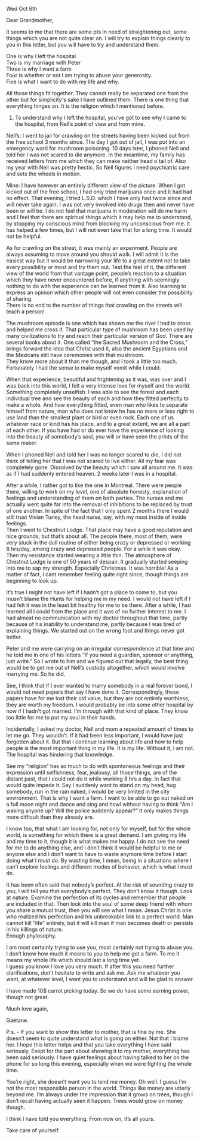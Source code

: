 ---
---

Wed Oct 6th  

Dear Grandmother,  

It seems to me that there are some pts in need of straightening out, some things which you are not quite clear on.  I will try to explain things clearly to you in this letter, but you will have to try and understand them.  

One is why I left the hospital  
Two is my marriage with Peter  
Three is why I want a farm  
Four is whether or not I am trying to abuse your generosity.  
Five is what I want to do with my life and why.  

All those things fit together.  They cannot really be separated one from the other but for simplicity's sake I have outlined them.  There is one thing that everything hinges on.  It is the religion which I mentioned before.

1. To understand why I left the hospital, you’ve got to see why I came to the hospital, from Nell’s point of view and from mine.

Nell’s: I went to jail for crawling on the streets having been kicked out from the free school 3 months since.  The day I got out of jail, I was put into an emergency ward for mushroom poisoning.  10 days later, I phoned Nell and told her I was not scared to die anymore.  In the meantime, my family has received letters from me which they can make neither head o tail of.  Also my year with Nell was pretty hectic. So Nell figures I need psychiatric care and sets the wheels in motion.  

Mine: I have however an entirely different view of the picture.  When I got kicked out of the free school, I had only tried marijuana once and it had had no effect.  That evening, I tried L.S.D. which I have only had twice since and will never take again.  I was not very involved into drugs then and never have been or will be.  I do not feel that marijuana in moderation will do me harm and I feel that there are spiritual things which it may help me to understand, by stopping my conscious mind from blocking my unconscious from me.  It has helped a few times, but I will not even take that for a long time.  It would not be helpful.  

As for crawling on the street, it was mainly an experiment.  People are always assuming to move around you should walk.  I will admit it is the easiest way but it would be narrowing your life to a great extent not to take every possibility or most and try them out.  Test the feel of it, the different view of the world from that vantage point, people’s reaction to a situation which they have never encountered before, if anything with seemingly nothing to do with the experience can be learned from it.  Also learning to express an opinion which other people will not even consider the possibility of sharing.  
There is no end to the number of things that crawling on the streets will teach a person\! 

The mushroom episode is one which has shown me the river I had to cross and helped me cross it.  That particular type of mushroom has been used by many civilizations to try and reach their particular version of God.  There are several books about it.  One called “the Sacred Mushroom and the Cross,” brings forward the idea that Christ used it, also the ancient Egyptians and the Mexicans still have ceremonies with that mushroom.    
They know more about it than me though, and I took a little too much.  Fortunately I had the sense to make myself vomit while I could.  

When that experience, beautiful and frightening as it was, was over and I was back into this world, I felt a very intense love for myself and the world.  Something completely unselfish.  I was able to see the forest and each individual tree and see the beauty of each and how they fitted perfectly to make a whole.  And how everything fitted, even man who likes to separate himself from nature, man who does not know he has no more or less right to use land than the smallest plant or bird or even rock.  Each one of us whatever race or kind has his place, and to a great extent, we are all a part of each other.  If you have had or do ever have the experience of looking into the beauty of somebody’s soul, you will or have seen the prints of the same maker.  

When I phoned Nell and told her I was no longer scared to die, I did not think of telling her that I was not scared to live either.  All my fear was completely gone.  Dissolved by the beauty which I saw all around me.  It was as if I had suddenly 
entered heaven.  2 weeks later I was in a hospital.  

After a while, I rather got to like the one in Montreal.  There were people there, willing to work on my level, one of absolute honesty, explanation of feelings and understanding of them on both parties.  The nurses and me actually went quite far into the removal of inhibitions to be replaced by trust of one another.  In spite of the fact that I only spent 2 months there I would still trust Vivian Turley, the head nurse, say, with my most inside of inside feelings.  
Then I went to Chestnut Lodge.  That place may have a good reputation and nice grounds, but that’s about all.  The people there, most of them, were very stuck in the dull routine of either being crazy or depressed or working 8 hrs/day, among crazy and depressed people.  For a while it was okay.  Then my resistance started wearing a little thin.  The atmosphere of Chestnut Lodge is one of 50 years of despair.  It gradually started seeping into me to sap my strength.  Especially Christmas.  It was horrible\!  As a matter of fact, I cant remember feeling quite right since, though things are beginning to look up.  

It’s true I might not have left if I hadn’t got a place to come to, but you musn’t blame the Hunts for helping me in my need.  I would not have left if I had felt it was in the least bit healthy for me to be there.  After a while, I had learned all I could from the place and it was of no further interest to me.  I had almost no communication with my doctor throughout that time, partly because of his inability to understand me, partly because I was tired of explaining things.  We started out on the wrong foot and things never got better.  

Peter and me were carrying on an irregular correspondence at that time and he told me in one of his letters “If you need a guardian, sponsor or anything, just write.”  So I wrote to him and we figured out that legally, the best thing would be to get me out of Nell’s custody altogether, which would involve marrying me.  So he did.  

See, I think that if I ever wanted to marry somebody in a real forever bond, I would not need papers that say I have done it.  Correspondingly, those papers have for me lost their old value, but they are not entirely worthless, they are worth my freedom.  I would probably be into some other hospital by now if I hadn’t got married.  I’m through with that kind of place.  They know too little for me to put my soul in their hands.

Incidentally, I asked my doctor, Nell and mom a repeated amount of times to let me go.  They wouldn’t.  If it had been less important, I would have just forgotten about it.  But that I continue learning about life and how to help people is the most important thing in my life.  It is my life.  Without it, I am not.  The hospital was hindering that knowledge. 

See my “religion” has so much to do with spontaneous feelings and their expression until selfishness, fear, jealousy, all those things, are of the distant past, that I could not do it while working 8 hrs a day.  In fact that would quite impede it.  Say I suddenly want to stand on my head, hug somebody, run in the rain naked, I would be very limited in the city environment.  That is why I want a farm.  I want to be able to go out naked on a full moon night and dance and sing and howl without having to think “Am I waking anyone up?  Will the police suddenly appear?”  It only makes things more difficult than they already are.  

I know too, that what I am looking for, not only for myself, but for the whole world, is something for which there is a great demand.  I am giving my life and my time to it, though it is what makes me happy.  I do not see the need for me to do anything else, and I don’t think it would be helpful to me or anyone else and I don’t want to have to waste anymore time before I start doing what I must do.  By wasting time, I mean, being in a situations where I can’t explore feelings and different modes of behavior, which is what I must do.    

It has been often said that nobody’s perfect.  At the risk of sounding crazy to you, I will tell you that everybody’s perfect. They don’t know it though. Look at nature. Examine the perfection of its cycles and remember that people are included in that.  Then look into the soul of some deep friend with whom you share a mutual trust, then you will see what I mean.  Jesus Christ is one who realized his perfection and his unbreakable link to a perfect world.  Man cannot kill “life” entirely, but it will kill man if man becomes death or persists in his killings of nature.  
Enough phylosophy.  

I am most certainly trying to use you, most certainly not trying to abuse you.  I don’t know how much it means to you to help me get a farm.  To me it means my whole life which should last a long time yet.  
I guess you know I love you very much.  If after this you need further clarifications, don’t hesitate to write and ask me.  Ask me whatever you want, at whatever level,  I want you to understand and will be glad to answer.  

I have made 10$ carrot picking today.  So we do have some earning power, though not great.  

Much love again,  

Gaëtane.  

P.s. \- If you want to show this letter to mother, that is fine by me.  She doesn’t seem to quite understand what is going on either.   Not that I blame her.  I hope this letter helps and that you take everything I have said seriously.  Exept for the part about showing it to my mother, everything has been said seriously.  I have quiet feelings about having talked to her on the phone for so long this evening, especially when we were fighting the whole time.  

You’re right, she doesn’t want you to lend me money.  Oh well.  I guess I’m not the most responsible person in the world.  Things like money are utterly beyond me.  I’m always under the impression that it grows on trees, though I don’t recall having actually seen it happen.  Trees would grow on money though.   

I think I have told you everything.  From now on, it’s all yours.  

Take care of yourself.
